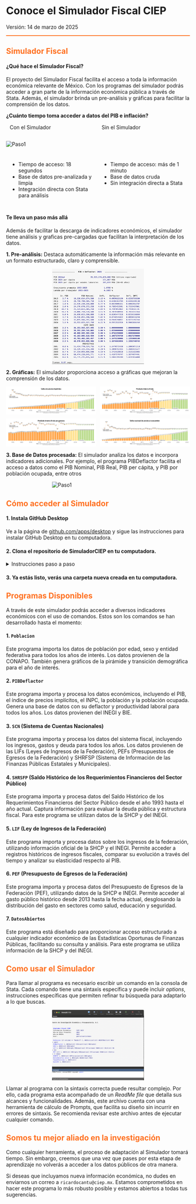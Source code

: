 # Conoce el Simulador Fiscal CIEP

Versión: 14 de marzo de 2025

<hr style="border: none; height: 2px; background-color: #ff7020;">

<h2 style="color: #ff7020;">Simulador Fiscal</h2>

#### ¿Qué hace el Simulador Fiscal?

El proyecto del Simulador Fiscal facilita el acceso a toda la información económica relevante de México. Con los programas del simulador podrás acceder a gran parte de la información económica pública a través de Stata. Además, el simulador brinda un pre-análisis y gráficas para facilitar la comprensión de los datos.

<div>
    <p style="margin-bottom: 5px; font-weight: bold;">¿Cuánto tiempo toma acceder a datos del PIB e inflación?</p>
    <div style="display: flex;">
        <div style="flex: 1; padding: 10px;">
            <h2 style="font-size: 14px; font-weight: normal; margin-top: 0; margin-bottom: 5px;">Con el Simulador</h2>
        </div>
        <div style="flex: 1; padding: 10px;">
            <h2 style="font-size: 14px; font-weight: normal; margin-top: 0; margin-bottom: 5px;">Sin el Simulador</h2>
        </div>
    </div>
</div>

![Paso1](manuales/images/ReadMe/video2.gif)
<div style="display: flex;">
    <div style="flex: 1; padding: 10px;">
        <ul>
            <li>Tiempo de acceso: 18 segundos</li>
            <li>Base de datos pre-analizada y limpia</li>
            <li>Integración directa con Stata para análisis</li>
        </ul>
    </div>
    <div style="flex: 1; padding: 10px;">
        <ul>
            <li>Tiempo de acceso: más de 1 minuto</li>
            <li>Base de datos cruda</li>
            <li>Sin integración directa a Stata</li>
        </ul>
    </div>
</div>


#### Te lleva un paso más allá

Además de facilitar la descarga de indicadores económicos, el simulador tiene análisis y graficas pre-cargadas que facilitan la interpretación de los datos.

**1. Pre-análisis:** Destaca automáticamente la información más relevante en un formato estructurado, claro y comprensible.

<div style="display: flex; justify-content: center; align-items: center;">
    <img src="manuales/images/ReadMe/Ventana de Resultados.png" style="width: 50%; height: auto;" alt="Paso1">
</div>


**2. Gráficas:** El simulador proporciona acceso a gráficas que mejoran la comprensión de los datos.

<div style="display: grid; grid-template-columns: repeat(2, 1fr); gap: 10px;">
    <img src="manuales/images/ReadMe/Grafica1.png" style="width: 100%;">
    <img src="manuales/images/ReadMe/Grafica2.png" style="width: 100%;">
    <img src="manuales/images/ReadMe/Grafica3.png" style="width: 100%;">
    <img src="manuales/images/ReadMe/Grafica4.png" style="width: 100%;">
</div>

**3. Base de Datos procesada:** El simulador analiza los datos e incorpora indicadores adicionales. Por ejemplo, el programa PIBDeflactor facilita el acceso a datos como el PIB Nominal, PIB Real, PIB per cápita, y PIB por población ocupada, entre otros

<div style="display: flex; justify-content: center; align-items: center;">
    <img src="manuales/images/ReadMe/video3.gif" style="width: 50%; height: auto;" alt="Paso1">
</div>


<h2 style="color: #ff7020;">Cómo acceder al Simulador</h2>

#### 1. Instala GitHub Desktop

Ve a la página de [github.com/apps/desktop](https://github.com/apps/desktop) y sigue las instrucciones para instalar GitHub Desktop en tu computadora.

#### 2. Clona el repositorio de SimuladorCIEP en tu computadora.

<details>
  <summary>Instrucciones paso a paso</summary>

1.   Ingresa a la aplicación de GitHub Desktop
2.   Selecciona "Clone Repository from the Internet"
 
 
 <div style="display: flex; justify-content: center; align-items: center;">
    <img src="manuales/images/ReadMe/Paso1.png" style="width: 50%; height: auto;" alt="Paso1">
</div>
 
3. Ingresa el URL `https://github.com/rcantuc/SimuladorCIEP` y haz click en Clone
 <div style="display: flex; justify-content: center; align-items: center;">
    <img src="manuales/images/ReadMe/Paso2.png" style="width: 50%; height: auto;" alt="Paso2">
</div>
4. El repositorio empezará a descargarse en tu computadora
 <div style="display: flex; justify-content: center; align-items: center;">
    <img src="manuales/images/ReadMe/Paso3.png" style="width: 50%; height: auto;" alt="Paso3">
</div>
 
</details>

#### 3. Ya estás listo, verás una carpeta nueva creada en tu computadora.


<h2 style="color: #ff7020;">Programas Disponibles</h2>

A través de este simulador podrás acceder a diversos indicadores económicos con el uso de comandos. Estos son los comandos se han desarrollado hasta el momento:

#### 1. `Poblacion`
Este programa importa los datos de población por edad, sexo y entidad federativa para todos los años de interés. Los datos provienen de la CONAPO. También genera gráficos de la pirámide y transición demográfica para el año de interés.

#### 2. `PIBDeflactor`
Este programa importa y procesa los datos económicos, incluyendo el PIB, el índice de precios implícitos, el INPC, la población y la población ocupada. Genera una base de datos con su deflactor y productividad laboral para todos los años. Los datos provienen del INEGI y BIE.

#### 3. `SCN` (Sistema de Cuentas Nacionales)
Este programa importa y procesa los datos del sistema fiscal, incluyendo los ingresos, gastos y deuda para todos los años. Los datos provienen de las LIFs (Leyes de Ingresos de la Federación), PEFs (Presupuestos de Egresos de la Federación) y SHRFSP (Sistema de Información de las Finanzas Públicas Estatales y Municipales).

#### 4. `SHRSFP` (Saldo Histórico de los Requerimientos Financieros del Sector Público)
Este programa importa y procesa datos del Saldo Histórico de los Requerimientos Financieros del Sector Público desde el año 1993 hasta el año actual. Captura información para evaluar la deuda pública y estructura fiscal. Para este programa se utilizan datos de la SHCP y del INEGI.

#### 5. `LIF` (Ley de Ingresos de la Federación)
Este programa importa y procesa datos sobre los ingresos de la federación, utilizando información oficial de la SHCP y el INEGI. Permite acceder a registros históricos de ingresos fiscales, comparar su evolución a través del tiempo y analizar su elasticidad respecto al PIB.

#### 6. `PEF` (Presupuesto de Egresos de la Federación)
Este programa importa y procesa datos del Presupuesto de Egresos de la Federación (PEF), utilizando datos de la SHCP e INEGI. Permite acceder al gasto público histórico desde 2013 hasta la fecha actual, desglosando la distribución del gasto en sectores como salud, educación y seguridad.

#### 7. `DatosAbiertos`
Este programa está diseñado para proporcionar acceso estructurado a cualquier indicador económico de las Estadísticas Oportunas de Finanzas Públicas, facilitando su consulta y análisis. Para este programa se utiliza información de la SHCP y del INEGI.

<h2 style="color: #ff7020;">Como usar el Simulador</h2>

Para llamar al programa es necesario escribir un comando en la consola de Stata. Cada comando tiene una sintaxis específica y puede incluir *options*, instrucciones específicas que permiten refinar tu búsqueda para adaptarlo a lo que buscas.

<div style="display: flex; justify-content: center; align-items: center;">
    <img src="manuales/images/ReadMe/imagen1.png" style="width: 50%; height: auto;" alt="Paso1">
</div>


Llamar al programa con la sintaxis correcta puede resultar complejo. Por ello, cada programa esta acompañado de un *ReadMe file* que detalla sus alcances y funcionalidades. Además, este archivo cuenta con una herramienta de cálculo de Prompts, que facilita su diseño sin incurrir en errores de sintaxis. Se recomienda revisar este archivo antes de ejecutar cualquier comando.


<h2 style="color: #ff7020;">Somos tu mejor aliado en la investigación</h2>

Como cualquier herramienta, el proceso de adaptación al Simulador tomará tiempo. Sin embargo, creemos que una vez que pases por esta etapa de aprendizaje no volverás a acceder a los datos públicos de otra manera.

Si deseas que incluyamos nueva información económica, no dudes en enviarnos un correo a `ricardocantu@ciep.mx`. Estamos comprometidos en hacer este programa lo más robusto posible y estamos abiertos a todas tus sugerencias.






